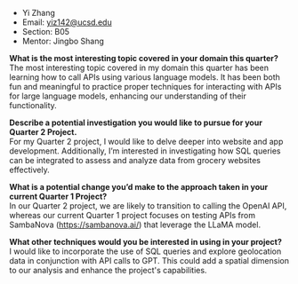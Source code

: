 - Yi Zhang
- Email: yiz142@ucsd.edu
- Section: B05
- Mentor: Jingbo Shang

**What is the most interesting topic covered in your domain this quarter?**  
The most interesting topic covered in my domain this quarter has been learning how to call APIs using various language models. It has been both fun and meaningful to practice proper techniques for interacting with APIs for large language models, enhancing our understanding of their functionality.

**Describe a potential investigation you would like to pursue for your Quarter 2 Project.**  
For my Quarter 2 project, I would like to delve deeper into website and app development. Additionally, I’m interested in investigating how SQL queries can be integrated to assess and analyze data from grocery websites effectively.

**What is a potential change you’d make to the approach taken in your current Quarter 1 Project?**  
In our Quarter 2 project, we are likely to transition to calling the OpenAI API, whereas our current Quarter 1 project focuses on testing APIs from SambaNova (https://sambanova.ai/) that leverage the LLaMA model.

**What other techniques would you be interested in using in your project?**  
I would like to incorporate the use of SQL queries and explore geolocation data in conjunction with API calls to GPT. This could add a spatial dimension to our analysis and enhance the project's capabilities.
